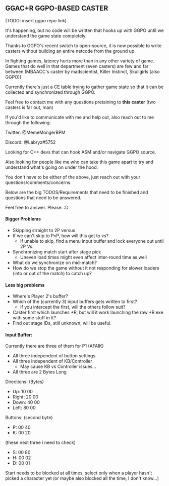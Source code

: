 ## GGAC+R GGPO-BASED CASTER

(TODO: insert ggpo repo link)

It's happening, but no code will be written that hooks up with GGPO until we understand the game state completely.

Thanks to GGPO's recent switch to open-source, it is now possible to write casters without building an entire netcode from the ground up.

In fighting games, latency hurts more than in any other variety of game.  Games that do well in that department (even casters)
are few and far between (MBAACC's caster by madscientist, Killer Instinct, Skullgirls (also GGPO))

Currently there's just a CE table trying to gather game state so that it can be collected and synchronized through GGPO.

Feel free to contact me with any questions pretaining to **this caster** (two casters is far out, man)

If you'd like to communicate with me and help out, also reach out to me through the following:

Twitter: @MemeMongerBPM 

Discord: @Labryz#5752     

Looking for C++ devs that can hook ASM and/or navigate GGPO source.

Also looking for people like me who can take this game apart to try and understand what's going on under the hood.

You don't have to be either of the above, just reach out with your questions/comments/concerns.
 

Below are the big TODOS/Requirements that need to be finished and questions that need to be answered.

Feel free to answer.  Please. :D

#### Bigger Problems

* Skipping straight to 2P versus
* If we can't skip to PvP, how will this get to vs?
    * If unable to skip, find a menu input buffer and lock everyone out until 2P Vs.
* Synchronizing match start after stage pick
    * Uneven load times might even affect inter-round time as well
* What do we synchronize on mid-match?    
* How do we stop the game without it not responding for slower loaders (into or out of the match) to catch up?


#### Less big problems

* Where's Player 2's buffer?
* Which of the (currently 3) input buffers gets written to first?
    * If you intercept the first, will the others follow suit?
* Caster first which launches +R, but will it work launching the raw +R exe with some stuff in it?
* Find out stage IDs, still unknown, will be useful.

    

#### Input Buffer:

Currently there are three of them for P1 (AFAIK)
* All three independent of button settings
* All three independent of KB/Controller
    * May cause KB vs Controller issues...
* All three are 2 Bytes Long

Directions: (Bytes)

* Up: 10 00
* Right: 20 00
* Down: 40 00
* Left: 80 00

Buttons: (second byte)
* P: 00 40
* K: 00 20

(these next three i need to check)

* S: 00 80
* H: 00 02
* D: 00 01

Start needs to be blocked at all times, select only when a player hasn't picked a character yet (or maybe also blocked all the time, I don't know...)




